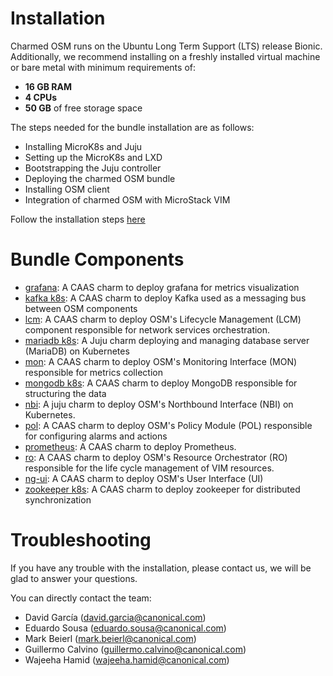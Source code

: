 <!--
 Copyright 2020 Canonical Ltd.

 Licensed under the Apache License, Version 2.0 (the "License");
 you may not use this file except in compliance with the License.
 You may obtain a copy of the License at

     http://www.apache.org/licenses/LICENSE-2.0

 Unless required by applicable law or agreed to in writing, software
 distributed under the License is distributed on an "AS IS" BASIS,
 WITHOUT WARRANTIES OR CONDITIONS OF ANY KIND, either express or implied.
 See the License for the specific language governing permissions and
 limitations under the License.
-->

# Installation

Charmed OSM runs on the Ubuntu Long Term Support (LTS) release Bionic. Additionally, we recommend installing on a freshly installed virtual machine or bare metal with minimum requirements of:

- **16 GB RAM**
- **4 CPUs**
- **50 GB** of free storage space

The steps needed for the bundle installation are as follows:

- Installing MicroK8s and Juju
- Setting up the MicroK8s and LXD
- Bootstrapping the Juju controller
- Deploying the charmed OSM bundle
- Installing OSM client
- Integration of charmed OSM with MicroStack VIM

Follow the installation steps [here](https://juju.is/tutorials/charmed-osm-get-started#1-introduction)

# Bundle Components

- [grafana](https://jaas.ai/u/charmed-osm/grafana/0): A CAAS charm to deploy grafana for metrics visualization
- [kafka k8s](https://jaas.ai/u/charmed-osm/kafka-k8s): A CAAS charm to deploy Kafka used as a messaging bus between OSM components
- [lcm](https://jaas.ai/u/charmed-osm/lcm/0): A CAAS charm to deploy OSM's Lifecycle Management (LCM) component responsible for network services orchestration.
- [mariadb k8s](https://jaas.ai/u/charmed-osm/mariadb-k8s): A Juju charm deploying and managing database server (MariaDB) on Kubernetes
- [mon](https://jaas.ai/u/charmed-osm/mon/0): A CAAS charm to deploy OSM's Monitoring Interface (MON) responsible for metrics collection
- [mongodb k8s](https://jaas.ai/u/charmed-osm/mongodb-k8s): A CAAS charm to deploy MongoDB responsible for structuring the data
- [nbi](https://jaas.ai/u/charmed-osm/nbi/5): A juju charm to deploy OSM's Northbound Interface (NBI) on Kubernetes.
- [pol](https://jaas.ai/u/charmed-osm/pol/0): A CAAS charm to deploy OSM's Policy Module (POL) responsible for configuring alarms and actions
- [prometheus](https://jaas.ai/u/charmed-osm/prometheus): A CAAS charm to deploy Prometheus.
- [ro](https://jaas.ai/u/charmed-osm/ro/0): A CAAS charm to deploy OSM's Resource Orchestrator (RO) responsible for the life cycle management of VIM resources.
- [ng-ui](https://jaas.ai/u/charmed-osm/ng-ui): A CAAS charm to deploy OSM's User Interface (UI)
- [zookeeper k8s](https://jaas.ai/u/charmed-osm/zookeeper-k8s): A CAAS charm to deploy zookeeper for distributed synchronization

# Troubleshooting

If you have any trouble with the installation, please contact us, we will be glad to answer your questions.

You can directly contact the team:

- David García ([david.garcia@canonical.com](david.garcia@canonical.com))
- Eduardo Sousa ([eduardo.sousa@canonical.com](eduardo.sousa@canonical.com))
- Mark Beierl ([mark.beierl@canonical.com](mark.beierl@canonical.com))
- Guillermo Calvino ([guillermo.calvino@canonical.com](guillermo.calvino@canonical.com))
- Wajeeha Hamid ([wajeeha.hamid@canonical.com](wajeeha.hamid@canonical.com))
